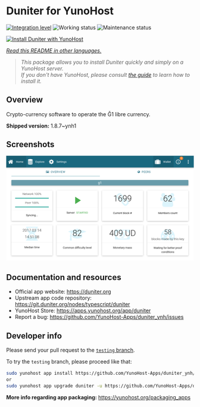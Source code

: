 <!--
N.B.: This README was automatically generated by <https://github.com/YunoHost/apps/tree/master/tools/readme_generator>
It shall NOT be edited by hand.
-->

# Duniter for YunoHost

[![Integration level](https://dash.yunohost.org/integration/duniter.svg)](https://dash.yunohost.org/appci/app/duniter) ![Working status](https://ci-apps.yunohost.org/ci/badges/duniter.status.svg) ![Maintenance status](https://ci-apps.yunohost.org/ci/badges/duniter.maintain.svg)

[![Install Duniter with YunoHost](https://install-app.yunohost.org/install-with-yunohost.svg)](https://install-app.yunohost.org/?app=duniter)

*[Read this README in other languages.](./ALL_README.md)*

> *This package allows you to install Duniter quickly and simply on a YunoHost server.*  
> *If you don't have YunoHost, please consult [the guide](https://yunohost.org/install) to learn how to install it.*

## Overview

Crypto-currency software to operate the Ğ1 libre currency.


**Shipped version:** 1.8.7~ynh1

## Screenshots

![Screenshot of Duniter](./doc/screenshots/duniter_admin_g1.png)

## Documentation and resources

- Official app website: <https://duniter.org>
- Upstream app code repository: <https://git.duniter.org/nodes/typescript/duniter>
- YunoHost Store: <https://apps.yunohost.org/app/duniter>
- Report a bug: <https://github.com/YunoHost-Apps/duniter_ynh/issues>

## Developer info

Please send your pull request to the [`testing` branch](https://github.com/YunoHost-Apps/duniter_ynh/tree/testing).

To try the `testing` branch, please proceed like that:

```bash
sudo yunohost app install https://github.com/YunoHost-Apps/duniter_ynh/tree/testing --debug
or
sudo yunohost app upgrade duniter -u https://github.com/YunoHost-Apps/duniter_ynh/tree/testing --debug
```

**More info regarding app packaging:** <https://yunohost.org/packaging_apps>
